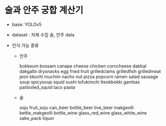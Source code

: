 # 술과 안주 궁합 계산기



- base: YOLOv5

- dataset : 자체 수집 술, 안주 data

- 인식 가능 종류

  - 안주

    bokkeum
    bossam
    canape
    cheese
    chicken
    corncheese
    dakbal
    dakgalbi
    drysnacks
    egg
    fried
    fruit
    grilledclams
    grilledfish
    grilledmeat
    jeon
    kkochi
    muchim
    nacho
    nut
    pizza
    popcorn
    ramen
    salad
    sausage
    soup
    spicysoup
    squid
    sushi
    tofukimchi
    tteokbokki
    gambas
    parboiled_squid
    taco
    pasta

  - 술

    soju
    fruit_soju
    can_beer
    bottle_beer
    live_beer
    makgeolli
    kettle_makgeolli
    bottle_wine
    glass_red_wine
    glass_white_wine
    sake_pack
    liquor








